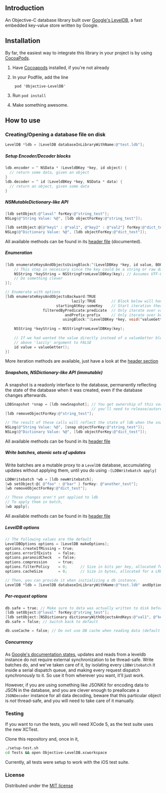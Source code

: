 ## Introduction

An Objective-C database library built over [Google's LevelDB](http://code.google.com/p/leveldb), a fast embedded key-value store written by Google.

## Installation

By far, the easiest way to integrate this library in your project is by using [CocoaPods][1].

1. Have [Cocoapods][1] installed, if you're not already
2. In your Podfile, add the line 

        pod 'Objective-LevelDB'

3. Run `pod install`
3. Make something awesome.

## How to use

### Creating/Opening a database file on disk

```objective-c
LevelDB *ldb = [LevelDB databaseInLibraryWithName:@"test.ldb"];
```

##### Setup Encoder/Decoder blocks

```objective-c
ldb.encoder = ^ NSData * (LeveldBKey *key, id object) {
  // return some data, given an object
}
ldb.decoder = ^ id (LeveldBKey *key, NSData * data) {
  // return an object, given some data
}
```

#####  NSMutableDictionary-like API

```objective-c
[ldb setObject:@"laval" forKey:@"string_test"];
NSLog(@"String Value: %@", [ldb objectForKey:@"string_test"]);

[ldb setObject:@{@"key1" : @"val1", @"key2" : @"val2"} forKey:@"dict_test"];
NSLog(@"Dictionary Value: %@", [ldb objectForKey:@"dict_test"]);
```
All available methods can be found in its [header file](Classes/LevelDB.h) (documented).

##### Enumeration

```objective-c
[ldb enumerateKeysAndObjectsUsingBlock:^(LevelDBKey *key, id value, BOOL *stop) {
    // This step is necessary since the key could be a string or raw data (use NSDataFromLevelDBKey in that case)
    NSString *keyString = NSStringFromLevelDBKey(key); // Assumes UTF-8 encoding
    // Do something clever
}];

// Enumerate with options
[ldb enumerateKeysAndObjectsBackward:TRUE
                              lazily:TRUE       // Block below will have a block(void) instead of id argument for value
                       startingAtKey:someKey    // Start iteration there (NSString or NSData)
                 filteredByPredicate:predicate  // Only iterate over values matching NSPredicate
                           andPrefix:prefix     // Only iterate over keys prefixed with something 
                          usingBlock:^(LevelDBKey *key, void(^valueGetter)(void), BOOL *stop) {
                             
    NSString *keyString = NSStringFromLevelDBKey(key);
    
    // If we had wanted the value directly instead of a valueGetter block, we would've set the 
    // above 'lazily' argument to FALSE
    id value = valueGetter();
}]
```
More iteration methods are available, just have a look at the [header section](Classes/LevelDB.h)

##### Snapshots, NSDictionary-like API (immutable)

A snapshot is a readonly interface to the database, permanently reflecting the state of 
the database when it was created, even if the database changes afterwards.

```objective-c
LDBSnapshot *snap = [ldb newSnapshot]; // You get ownership of this variable, so in non-ARC projects,
                                       // you'll need to release/autorelease it eventually
[ldb removeObjectForKey:@"string_test"];

// The result of these calls will reflect the state of ldb when the snapshot was taken
NSLog(@"String Value: %@", [snap objectForKey:@"string_test"]);
NSLog(@"Dictionary Value: %@", [ldb objectForKey:@"dict_test"]);
```

All available methods can be found in its [header file](Classes/LDBSnapshot.h)

##### Write batches, atomic sets of updates

Write batches are a mutable proxy to a `LevelDB` database, accumulating updates
without applying them, until you do using `-[LDBWritebatch apply]`

```objective-c
LDBWritebatch *wb = [ldb newWritebatch];
[wb setObject:@{ @"foo" : @"bar" } forKey: @"another_test"];
[wb removeObjectForKey:@"dict_test"];

// Those changes aren't yet applied to ldb
// To apply them in batch, 
[wb apply];
```

All available methods can be found in its [header file](Classes/LDBWriteBatch.h)

##### LevelDB options

```objective-c
// The following values are the default
LevelDBOptions options = [LevelDB makeOptions];
options.createIfMissing = true;
options.errorIfExists   = false;
options.paranoidCheck   = false;
options.compression     = true;
options.filterPolicy    = 0;      // Size in bits per key, allocated for a bloom filter, used in testing presence of key
options.cacheSize       = 0;      // Size in bytes, allocated for a LRU cache used for speeding up lookups

// Then, you can provide it when initializing a db instance.
LevelDB *ldb = [LevelDB databaseInLibraryWithName:@"test.ldb" andOptions:options];
```

##### Per-request options

```objective-c
db.safe = true; // Make sure to data was actually written to disk before returning from write operations.
[ldb setObject:@"laval" forKey:@"string_test"];
[ldb setObject:[NSDictionary dictionaryWithObjectsAndKeys:@"val1", @"key1", @"val2", @"key2", nil] forKey:@"dict_test"];
db.safe = false; // Switch back to default

db.useCache = false; // Do not use DB cache when reading data (default to true);
```

##### Concurrency

As [Google's documentation states][2], updates and reads from a leveldb instance do not require external synchronization
to be thread-safe. Write batches do, and we've taken care of it, by isolating every `LDBWritebatch` it inside a serial dispatch 
queue, and making every request dispatch *synchronously* to it. So use it from wherever you want, it'll just work.

However, if you are using something like JSONKit for encoding data to JSON in the database, and you are clever enough to 
preallocate a `JSONDecoder` instance for all data decoding, beware that this particular object is *not* thread-safe, and you will
need to take care of it manually.

### Testing

If you want to run the tests, you will need XCode 5, as the test suite uses the new XCTest. 

Clone this repository and, once in it,

```bash
./setup-test.sh
cd Tests && open Objective-LevelDB.xcworkspace
```

Currently, all tests were setup to work with the iOS test suite.

### License

Distributed under the [MIT license](LICENSE)

[1]: http://cocoapods.org
[2]: http://leveldb.googlecode.com/svn/trunk/doc/index.html
